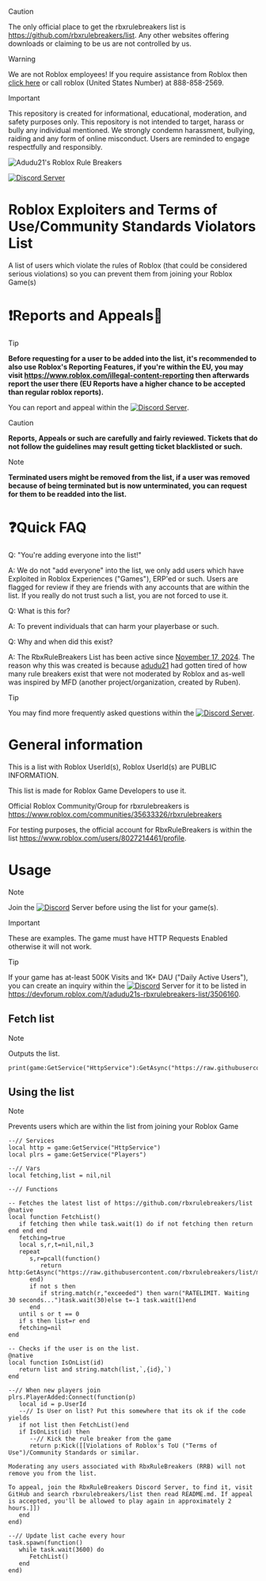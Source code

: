 > [!CAUTION]
> The only official place to get the rbxrulebreakers list is https://github.com/rbxrulebreakers/list. Any other websites offering downloads or claiming to be us are not controlled by us.

> [!WARNING]
> We are not Roblox employees! If you require assistance from Roblox then [click here](https://www.roblox.com/support) or call roblox (United States Number) at 888-858-2569.

> [!IMPORTANT]
> This repository is created for informational, educational, moderation, and safety purposes only. This repository is not intended to target, harass or bully any individual mentioned. We strongly condemn harassment, bullying, raiding and any form of online misconduct. Users are reminded to engage respectfully and responsibly.

![Adudu21's Roblox Rule Breakers](https://github.com/user-attachments/assets/076a06b6-0c77-448b-bea2-286d24ea2dc5)

[![Discord Server][shield-discord-server]][discord-invite]

# Roblox Exploiters and Terms of Use/Community Standards Violators List 
A list of users which violate the rules of Roblox (that could be considered serious violations) so you can prevent them from joining your Roblox Game(s)

# ❗Reports and Appeals📄
> [!TIP]
> **Before requesting for a user to be added into the list, it's recommended to also use Roblox's Reporting Features, if you're within the EU, you may visit https://www.roblox.com/illegal-content-reporting then afterwards report the user there (EU Reports have a higher chance to be accepted than regular roblox reports).**

You can report and appeal within the [![Discord Server][shield-discord-server]][discord-invite].

> [!CAUTION]
> **Reports, Appeals or such are carefully and fairly reviewed. Tickets that do not follow the guidelines may result getting ticket blacklisted or such.**

> [!NOTE]
> **Terminated users might be removed from the list, if a user was removed because of being terminated but is now unterminated, you can request for them to be readded into the list.**

# ❓Quick FAQ
Q: "You're adding everyone into the list!"

A: We do not "add everyone" into the list, we only add users which have Exploited in Roblox Experiences ("Games"), ERP'ed or such. Users are flagged for review if they are friends with any accounts that are within the list. If you really do not trust such a list, you are not forced to use it.

Q: What is this for?

A: To prevent individuals that can harm your playerbase or such.

Q: Why and when did this exist?

A: The RbxRuleBreakers List has been active since [November 17, 2024](https://github.com/adudu21isme/rbxrulebreakers/commit/958cf0ccd9ac6bdf826dff0d09dc4097a7ccbaa1). The reason why this was created is because [adudu21](https://www.roblox.com/users/684075566/profile) had gotten tired of how many rule breakers exist that were not moderated by Roblox and as-well was inspired by MFD (another project/organization, created by Ruben).

> [!TIP]
> You may find more frequently asked questions within the [![Discord Server][shield-discord-server]][discord-invite].

# General information
This is a list with Roblox UserId(s), Roblox UserId(s) are PUBLIC INFORMATION.

This list is made for Roblox Game Developers to use it.

Official Roblox Community/Group for rbxrulebreakers is https://www.roblox.com/communities/35633326/rbxrulebreakers

For testing purposes, the official account for RbxRuleBreakers is within the list https://www.roblox.com/users/8027214461/profile.

# Usage
> [!NOTE]
Join the [![Discord][shield-discord-server]][discord-invite] Server before using the list for your game(s).

> [!IMPORTANT]
> These are examples. The game must have HTTP Requests Enabled otherwise it will not work.

> [!Tip]
> If your game has at-least 500K Visits and 1K+ DAU ("Daily Active Users"), you can create an inquiry within the [![Discord][shield-discord-server]][discord-invite] Server for it to be listed in https://devforum.roblox.com/t/adudu21s-rbxrulebreakers-list/3506160. 
## Fetch list
> [!NOTE]
> Outputs the list.
```luau
print(game:GetService("HttpService"):GetAsync("https://raw.githubusercontent.com/rbxrulebreakers/list/main/users"))
```
## Using the list
> [!NOTE]
> Prevents users which are within the list from joining your Roblox Game
```luau
--// Services
local http = game:GetService("HttpService")
local plrs = game:GetService("Players")

--// Vars
local fetching,list = nil,nil

--// Functions

-- Fetches the latest list of https://github.com/rbxrulebreakers/list
@native
local function FetchList()
   if fetching then while task.wait(1) do if not fetching then return end end end
   fetching=true
   local s,r,t=nil,nil,3
   repeat
      s,r=pcall(function()
         return http:GetAsync("https://raw.githubusercontent.com/rbxrulebreakers/list/main/users",true)
      end)
      if not s then
         if string.match(r,"exceeded") then warn("RATELIMIT. Waiting 30 seconds...")task.wait(30)else t=-1 task.wait(1)end
      end
   until s or t == 0
   if s then list=r end
   fetching=nil
end

-- Checks if the user is on the list.
@native
local function IsOnList(id)
   return list and string.match(list,`,{id},`)
end

--// When new players join
plrs.PlayerAdded:Connect(function(p)
   local id = p.UserId
   --// Is User on list? Put this somewhere that its ok if the code yields
   if not list then FetchList()end
   if IsOnList(id) then
      --// Kick the rule breaker from the game
      return p:Kick([[Violations of Roblox's ToU ("Terms of Use")/Community Standards or similar.

Moderating any users associated with RbxRuleBreakers (RRB) will not remove you from the list.

To appeal, join the RbxRuleBreakers Discord Server, to find it, visit GitHub and search rbxrulebreakers/list then read README.md. If appeal is accepted, you'll be allowed to play again in approximately 2 hours.]])
   end
end)

--// Update list cache every hour
task.spawn(function()
   while task.wait(3600) do
      FetchList()
   end
end)
```
[shield-discord-server]: https://img.shields.io/discord/1335018287209123890?logo=discord&logoColor=white&label=discord&color=000000
[discord-invite]: https://discord.gg/U7JstgHdyg